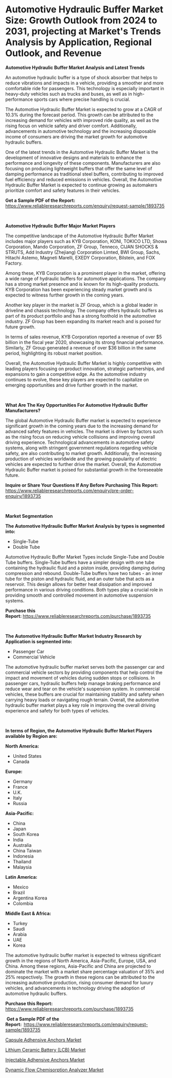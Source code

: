 <p><h1>Automotive Hydraulic Buffer Market Size: Growth Outlook from 2024 to 2031, projecting at Market's Trends Analysis by Application, Regional Outlook, and Revenue</h1></p><p><strong>Automotive Hydraulic Buffer Market Analysis and Latest Trends</strong></p>
<p><p>An automotive hydraulic buffer is a type of shock absorber that helps to reduce vibrations and impacts in a vehicle, providing a smoother and more comfortable ride for passengers. This technology is especially important in heavy-duty vehicles such as trucks and buses, as well as in high-performance sports cars where precise handling is crucial.</p><p>The Automotive Hydraulic Buffer Market is expected to grow at a CAGR of 10.3% during the forecast period. This growth can be attributed to the increasing demand for vehicles with improved ride quality, as well as the rising focus on vehicle safety and driver comfort. Additionally, advancements in automotive technology and the increasing disposable income of consumers are driving the market growth for automotive hydraulic buffers.</p><p>One of the latest trends in the Automotive Hydraulic Buffer Market is the development of innovative designs and materials to enhance the performance and longevity of these components. Manufacturers are also focusing on producing lightweight buffers that offer the same level of damping performance as traditional steel buffers, contributing to improved fuel efficiency and reduced emissions in vehicles. Overall, the Automotive Hydraulic Buffer Market is expected to continue growing as automakers prioritize comfort and safety features in their vehicles.</p></p>
<p><strong>Get a Sample PDF of the Report:&nbsp;</strong> <a href="https://www.reliableresearchreports.com/enquiry/request-sample/1893735">https://www.reliableresearchreports.com/enquiry/request-sample/1893735</a></p>
<p>&nbsp;</p>
<p><strong>Automotive Hydraulic Buffer Major Market Players</strong></p>
<p><p>The competitive landscape of the Automotive Hydraulic Buffer Market includes major players such as KYB Corporation, KONI, TOKICO LTD, Showa Corporation, Mando Corporation, ZF Group, Tenneco, CIJAN SHOCKS & STRUTS, Add Industry (Zhejiang) Corporation Limted, BWI Group, Sachs, Hitachi Astemo, Magneti Marelli, EXEDY Corporation, Bilstein, and FOX Factory.</p><p>Among these, KYB Corporation is a prominent player in the market, offering a wide range of hydraulic buffers for automotive applications. The company has a strong market presence and is known for its high-quality products. KYB Corporation has been experiencing steady market growth and is expected to witness further growth in the coming years.</p><p>Another key player in the market is ZF Group, which is a global leader in driveline and chassis technology. The company offers hydraulic buffers as part of its product portfolio and has a strong foothold in the automotive industry. ZF Group has been expanding its market reach and is poised for future growth.</p><p>In terms of sales revenue, KYB Corporation reported a revenue of over $5 billion in the fiscal year 2020, showcasing its strong financial performance. Similarly, ZF Group generated a revenue of over $36 billion in the same period, highlighting its robust market position.</p><p>Overall, the Automotive Hydraulic Buffer Market is highly competitive with leading players focusing on product innovation, strategic partnerships, and expansions to gain a competitive edge. As the automotive industry continues to evolve, these key players are expected to capitalize on emerging opportunities and drive further growth in the market.</p></p>
<p>&nbsp;</p>
<p><strong>What Are The Key Opportunities For Automotive Hydraulic Buffer Manufacturers?</strong></p>
<p><p>The global Automotive Hydraulic Buffer market is expected to experience significant growth in the coming years due to the increasing demand for advanced safety features in vehicles. The market is driven by factors such as the rising focus on reducing vehicle collisions and improving overall driving experience. Technological advancements in automotive safety systems, along with stringent government regulations regarding vehicle safety, are also contributing to market growth. Additionally, the increasing production of vehicles worldwide and the growing popularity of electric vehicles are expected to further drive the market. Overall, the Automotive Hydraulic Buffer market is poised for substantial growth in the foreseeable future.</p></p>
<p><strong>Inquire or Share Your Questions If Any Before Purchasing This Report:</strong> <a href="https://www.reliableresearchreports.com/enquiry/pre-order-enquiry/1893735">https://www.reliableresearchreports.com/enquiry/pre-order-enquiry/1893735</a></p>
<p>&nbsp;</p>
<p><strong>Market Segmentation</strong></p>
<p><strong>The Automotive Hydraulic Buffer Market Analysis by types is segmented into:</strong></p>
<p><ul><li>Single-Tube</li><li>Double Tube</li></ul></p>
<p><p>Automotive Hydraulic Buffer Market Types include Single-Tube and Double Tube buffers. Single-Tube buffers have a simpler design with one tube containing the hydraulic fluid and a piston inside, providing damping during compression and rebound. Double-Tube buffers have two tubes - an inner tube for the piston and hydraulic fluid, and an outer tube that acts as a reservoir. This design allows for better heat dissipation and improved performance in various driving conditions. Both types play a crucial role in providing smooth and controlled movement in automotive suspension systems.</p></p>
<p><strong>Purchase this Report:&nbsp;</strong><a href="https://www.reliableresearchreports.com/purchase/1893735">https://www.reliableresearchreports.com/purchase/1893735</a></p>
<p>&nbsp;</p>
<p><strong>The Automotive Hydraulic Buffer Market Industry Research by Application is segmented into:</strong></p>
<p><ul><li>Passenger Car</li><li>Commercial Vehicle</li></ul></p>
<p><p>The automotive hydraulic buffer market serves both the passenger car and commercial vehicle sectors by providing components that help control the impact and movement of vehicles during sudden stops or collisions. In passenger cars, hydraulic buffers help manage braking performance and reduce wear and tear on the vehicle's suspension system. In commercial vehicles, these buffers are crucial for maintaining stability and safety when carrying heavy loads or navigating rough terrain. Overall, the automotive hydraulic buffer market plays a key role in improving the overall driving experience and safety for both types of vehicles.</p></p>
<p>&nbsp;</p>
<p><strong>In terms of Region, the Automotive Hydraulic Buffer Market Players available by Region are:</strong></p>
<p>
    <p> <strong> North America: </strong>
        <ul>
            <li>United States</li>
            <li>Canada</li>
        </ul>
        </p> 
    <p> <strong> Europe: </strong>
        <ul>
            <li>Germany</li>
            <li>France</li>
            <li>U.K.</li>
            <li>Italy</li>
            <li>Russia</li>
        </ul>
        </p> 
    <p> <strong> Asia-Pacific: </strong>
        <ul>
            <li>China</li>
            <li>Japan</li>
            <li>South Korea</li>
            <li>India</li>
            <li>Australia</li>
            <li>China Taiwan</li>
            <li>Indonesia</li>
            <li>Thailand</li>
            <li>Malaysia</li>
        </ul>
        </p> 
    <p> <strong> Latin America: </strong>
        <ul>
            <li>Mexico</li>
            <li>Brazil</li>
            <li>Argentina Korea</li>
            <li>Colombia</li>
        </ul>
        </p> 
    <p> <strong> Middle East & Africa: </strong>
        <ul>
            <li>Turkey</li>
            <li>Saudi</li>
            <li>Arabia</li>
            <li>UAE</li>
            <li>Korea</li>
        </ul>
    </p>
    </p>
<p><p>The automotive hydraulic buffer market is expected to witness significant growth in the regions of North America, Asia-Pacific, Europe, USA, and China. Among these regions, Asia-Pacific and China are projected to dominate the market with a market share percentage valuation of 35% and 25% respectively. The growth in these regions can be attributed to the increasing automotive production, rising consumer demand for luxury vehicles, and advancements in technology driving the adoption of automotive hydraulic buffers.</p></p>
<p><strong>Purchase this Report: </strong><a href="https://www.reliableresearchreports.com/purchase/1893735">https://www.reliableresearchreports.com/purchase/1893735</a></p>
<p>&nbsp;<strong>Get a Sample PDF of the Report:&nbsp;&nbsp;</strong><a href="https://www.reliableresearchreports.com/enquiry/request-sample/1893735">https://www.reliableresearchreports.com/enquiry/request-sample/1893735</a></p>
<p><strong></strong></p>
<p><p><a href="https://view.publitas.com/reportprime-1/capsule-adhensive-anchors-market-size-growth-outlook-from-2023-to-2030-projecting-at-markets-trends-analysis-by-application-regional-outlook-and-revenue/">Capsule Adhensive Anchors Market</a></p><p><a href="https://butternut-bug-553.notion.site/Lithium-Ceramic-Battery-LCB-Market-Offer-Valuable-Insights-into-Market-Size-Market-Share-Market--ef96204a31c448e4991a1be8fd84a980">Lithium Ceramic Battery (LCB) Market</a></p><p><a href="https://view.publitas.com/reportprime-1/injectable-adhensive-anchors-market-size-growth-outlook-from-2023-to-2030-projecting-at-markets-trends-analysis-by-application-regional-outlook-and-revenue/">Injectable Adhensive Anchors Market</a></p><p><a href="https://view.publitas.com/reportprime-1/dynamic-flow-chemisorption-analyzer-market-size-furnishes-valuable-information-encompassing-market-share-market-trends-and-projections-spanning-from-2023-to-2030/">Dynamic Flow Chemisorption Analyzer Market</a></p></p>